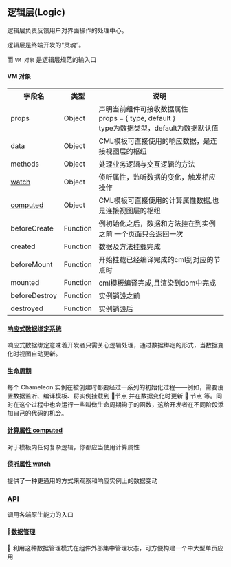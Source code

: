 ## 逻辑层(Logic)

逻辑层负责反馈用户对界面操作的处理中心。

逻辑层是终端开发的“灵魂”。

而 `VM 对象` 是逻辑层规范的输入口

#### VM 对象

<table>
<tr>
  <th>字段名</th><th>类型</th><th>说明</th>
</tr>
<tr>
  <td>props</td><td>Object</td>
  <td>
  声明当前组件可接收数据属性 <br/>
  props = { type, default } <br/>
  type为数据类型，default为数据默认值
  </td>
</tr>
<tr>
  <td>data</td><td>Object</td><td>CML模板可直接使用的响应数据，是连接视图层的枢纽</td>
</tr>
<tr>
  <td>methods</td><td>Object</td><td>处理业务逻辑与交互逻辑的方法</td>
</tr>
<tr>
  <td><a href="./watch.html">watch</a></td><td>Object</td><td>侦听属性，监听数据的变化，触发相应操作</td>
</tr>
<tr>
  <td><a href="./computed.html">computed</a></td><td>Object</td><td>CML模板可直接使用的计算属性数据,也是连接视图层的枢纽</td>
</tr>
<tr>
  <td>beforeCreate</td><td>Function</td><td>例初始化之后，数据和方法挂在到实例之前
    一个页面只会返回一次</td>
</tr>
<tr>
  <td>created</td><td>Function</td><td>数据及方法挂载完成</td>
</tr>
<tr>
  <td>beforeMount</td><td>Function</td><td>开始挂载已经编译完成的cml到对应的节点时</td>
</tr>
<tr>
  <td>mounted</td><td>Function</td><td>cml模板编译完成,且渲染到dom中完成</td>
</tr>
<tr>
  <td>beforeDestroy</td><td>Function</td><td>实例销毁之前</td>
</tr>
<tr>
  <td>destroyed</td><td>Function</td><td>实例销毁后</td>
</tr>
</table>

#### [响应式数据绑定系统](/logic/data_bind.html)

响应式数据绑定意味着开发者只需关心逻辑处理，通过数据绑定的形式，当数据变化时视图自动更新。

#### [生命周期](/logic/lifecycle.html)

每个 Chameleon 实例在被创建时都要经过一系列的初始化过程——例如，需要设置数据监听、编译模板、将实例挂载到  节点 并在数据变化时更新  节点 等。同时在这个过程中也会运行一些叫做生命周期钩子的函数，这给开发者在不同阶段添加自己的代码的机会。

#### [计算属性 computed](/logic/computed.html)

对于模板内任何复杂逻辑，你都应当使用计算属性

#### [侦听属性 watch](/logic/watch.html)

提供了一种更通用的方式来观察和响应实例上的数据变动

### [API](/logic/API.html)

调用各端原生能力的入口

#### [数据管理](/logic/store.html)

 利用这种数据管理模式在组件外部集中管理状态，可方便构建一个中大型单页应用
